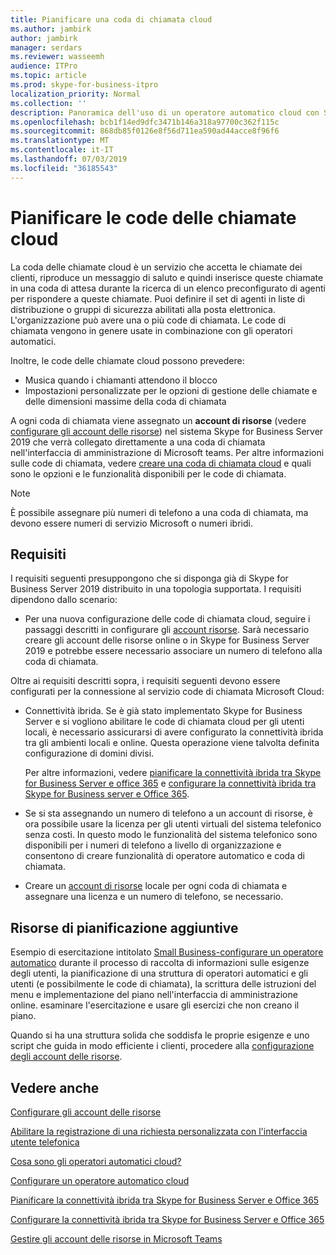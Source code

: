 ```yaml
---
title: Pianificare una coda di chiamata cloud
ms.author: jambirk
author: jambirk
manager: serdars
ms.reviewer: wasseemh
audience: ITPro
ms.topic: article
ms.prod: skype-for-business-itpro
localization_priority: Normal
ms.collection: ''
description: Panoramica dell'uso di un operatore automatico cloud con Skype for Business Server 2019.
ms.openlocfilehash: bcb1f14ed9dfc3471b146a318a97700c362f115c
ms.sourcegitcommit: 868db85f0126e8f56d711ea590ad44acce8f96f6
ms.translationtype: MT
ms.contentlocale: it-IT
ms.lasthandoff: 07/03/2019
ms.locfileid: "36185543"
---
```

# <a name="plan-cloud-call-queues"></a>Pianificare le code delle chiamate cloud

La coda delle chiamate cloud è un servizio che accetta le chiamate dei clienti, riproduce un messaggio di saluto e quindi inserisce queste chiamate in una coda di attesa durante la ricerca di un elenco preconfigurato di agenti per rispondere a queste chiamate. Puoi definire il set di agenti in liste di distribuzione o gruppi di sicurezza abilitati alla posta elettronica. L'organizzazione può avere una o più code di chiamata. Le code di chiamata vengono in genere usate in combinazione con gli operatori automatici.

Inoltre, le code delle chiamate cloud possono prevedere:

- Musica quando i chiamanti attendono il blocco
- Impostazioni personalizzate per le opzioni di gestione delle chiamate e delle dimensioni massime della coda di chiamata

A ogni coda di chiamata viene assegnato un **account di risorse** (vedere [configurare gli account delle risorse](configure-onprem-ra.md)) nel sistema Skype for Business Server 2019 che verrà collegato direttamente a una coda di chiamata nell'interfaccia di amministrazione di Microsoft teams. Per altre informazioni sulle code di chiamata, vedere [creare una coda di chiamata cloud](/MicrosoftTeams/create-a-phone-system-call-queue) e quali sono le opzioni e le funzionalità disponibili per le code di chiamata.

> [!NOTE]
> È possibile assegnare più numeri di telefono a una coda di chiamata, ma devono essere numeri di servizio Microsoft o numeri ibridi.

## <a name="requirements"></a>Requisiti

I requisiti seguenti presuppongono che si disponga già di Skype for Business Server 2019 distribuito in una topologia supportata.  I requisiti dipendono dallo scenario:

- Per una nuova configurazione delle code di chiamata cloud, seguire i passaggi descritti in configurare gli [account risorse](configure-onprem-ra.md). Sarà necessario creare gli account delle risorse online o in Skype for Business Server 2019 e potrebbe essere necessario associare un numero di telefono alla coda di chiamata.

Oltre ai requisiti descritti sopra, i requisiti seguenti devono essere configurati per la connessione al servizio code di chiamata Microsoft Cloud:

- Connettività ibrida. Se è già stato implementato Skype for Business Server e si vogliono abilitare le code di chiamata cloud per gli utenti locali, è necessario assicurarsi di avere configurato la connettività ibrida tra gli ambienti locali e online. Questa operazione viene talvolta definita configurazione di domini divisi.

   Per altre informazioni, vedere [pianificare la connettività ibrida tra Skype for Business Server e office 365](plan-hybrid-connectivity.md) e [configurare la connettività ibrida tra Skype for Business server e Office 365](configure-hybrid-connectivity.md).

- Se si sta assegnando un numero di telefono a un account di risorse, è ora possibile usare la licenza per gli utenti virtuali del sistema telefonico senza costi. In questo modo le funzionalità del sistema telefonico sono disponibili per i numeri di telefono a livello di organizzazione e consentono di creare funzionalità di operatore automatico e coda di chiamata.

- Creare un [account di risorse](configure-onprem-ra.md) locale per ogni coda di chiamata e assegnare una licenza e un numero di telefono, se necessario.  

## <a name="additional-planning-resources"></a>Risorse di pianificazione aggiuntive

Esempio di esercitazione intitolato [Small Business-configurare un operatore automatico](/microsoftteams/tutorial-org-aa) durante il processo di raccolta di informazioni sulle esigenze degli utenti, la pianificazione di una struttura di operatori automatici e gli utenti (e possibilmente le code di chiamata), la scrittura delle istruzioni del menu e implementazione del piano nell'interfaccia di amministrazione online. esaminare l'esercitazione e usare gli esercizi che non creano il piano.

Quando si ha una struttura solida che soddisfa le proprie esigenze e uno script che guida in modo efficiente i clienti, procedere alla [configurazione degli account delle risorse](configure-onprem-ra.md).

## <a name="see-also"></a>Vedere anche

[Configurare gli account delle risorse](configure-onprem-ra.md)

[Abilitare la registrazione di una richiesta personalizzata con l'interfaccia utente telefonica](https://docs.microsoft.com/exchange/voice-mail-unified-messaging/greetings-announcements-menus-and-prompts/enable-custom-prompt-recording)

[Cosa sono gli operatori automatici cloud?](/SkypeForBusiness/what-is-phone-system-in-office-365/what-are-phone-system-auto-attendants)

[Configurare un operatore automatico cloud](/MicrosoftTeams/create-a-phone-system-auto-attendant)

[Pianificare la connettività ibrida tra Skype for Business Server e Office 365](plan-hybrid-connectivity.md)

[Configurare la connettività ibrida tra Skype for Business Server e Office 365](configure-hybrid-connectivity.md)

[Gestire gli account delle risorse in Microsoft Teams](/MicrosoftTeams/manage-resource-accounts)
